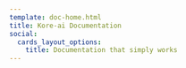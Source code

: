 ```yaml
---
template: doc-home.html
title: Kore-ai Documentation
social:
  cards_layout_options:
    title: Documentation that simply works
---
```

